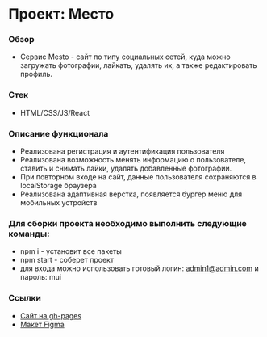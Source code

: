 # Проект: Место

### Обзор
* Cервис Mesto - сайт по типу социальных сетей, куда можно загружать фотографии, лайкать, удалять их, а также редактировать профиль.

### Стек
* HTML/CSS/JS/React

### Описание функционала
- Реализована регистрация и аутентификация пользователя
- Реализована возможность менять информацию о пользователе, ставить и снимать лайки, удалять добавленные фотографии.
- При повторном входе на сайт, данные пользователя сохраняются в localStorage браузера
- Реализована адаптивная верстка, появляется бургер меню для мобильных устройств


### Для сборки проекта необходимо выполнить следующие команды:
- npm i - установит все пакеты
- npm start - соберет проект
- для входа можно использовать готовый логин: admin1@admin.com и пароль: mui

### Ссылки
- [Сайт на gh-pages](http://myr-irina.github.io/react-mesto-auth)
- [Макет Figma](https://www.figma.com/file/5H3gsn5lIGPwzBPby9jAOo/Sprint-14-RU?node-id=0%3A1)
